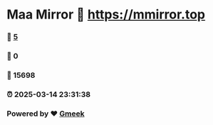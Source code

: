 # Maa Mirror :link: https://mmirror.top 
### :page_facing_up: [5](https://mmirror.top/tag.html) 
### :speech_balloon: 0 
### :hibiscus: 15698 
### :alarm_clock: 2025-03-14 23:31:38 
### Powered by :heart: [Gmeek](https://github.com/Meekdai/Gmeek)
